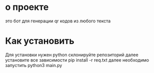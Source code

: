 <h1>о проекте</h1>
это бот для генерации qr кодов из любого текста
<h1>Как установить</h1>
Для установки нужен python
склонируйте репозиторий
далее установите все зависимости
pip install -r req.txt
далее необходимо запустить
python3 main.py 